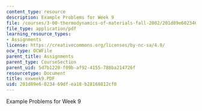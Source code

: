 ```yaml
---
content_type: resource
description: Example Problems for Week 9
file: /courses/3-00-thermodynamics-of-materials-fall-2002/201d89e6023469dfea18b28168812cf0_exweek9.PDF
file_type: application/pdf
learning_resource_types:
- Assignments
license: https://creativecommons.org/licenses/by-nc-sa/4.0/
ocw_type: OCWFile
parent_title: Assignments
parent_type: CourseSection
parent_uid: 5d7b1220-f09b-af92-4155-788ba214726f
resourcetype: Document
title: exweek9.PDF
uid: 201d89e6-0234-69df-ea18-b28168812cf0
---
```

Example Problems for Week 9